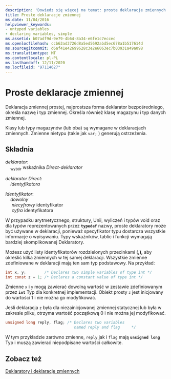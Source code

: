```yaml
---
description: 'Dowiedz się więcej na temat: proste deklaracje zmiennych'
title: Proste deklaracje zmiennej
ms.date: 11/04/2016
helpviewer_keywords:
- untyped variables
- declaring variables, simple
ms.assetid: b07adf9d-9e79-4b64-8a34-e6fe1c7eccec
ms.openlocfilehash: ccb63ad3726d8a5ed5692abd5ec678a1b517614d
ms.sourcegitcommit: d6af41e42699628c3e2e6063ec7b03931a49a098
ms.translationtype: MT
ms.contentlocale: pl-PL
ms.lasthandoff: 12/11/2020
ms.locfileid: "97114627"
---
```

# <a name="simple-variable-declarations"></a>Proste deklaracje zmiennej

Deklaracja zmiennej prostej, najprostsza forma deklarator bezpośredniego, określa nazwę i typ zmiennej. Określa również klasę magazynu i typ danych zmiennej.

Klasy lub typy magazynów (lub oba) są wymagane w deklaracjach zmiennych. Zmienne nietypu (takie jak `var;` ) generują ostrzeżenia.

## <a name="syntax"></a>Składnia

*deklarator*:<br/>
&nbsp;&nbsp;&nbsp;&nbsp;<sub>wybór</sub> wskaźnika *Direct-deklarator*

*deklarator Direct*:<br/>
&nbsp;&nbsp;&nbsp;&nbsp;*identyfikatora*

*Identyfikator*:<br/>
&nbsp;&nbsp;&nbsp;&nbsp;*dowolny*<br/>
&nbsp;&nbsp;&nbsp;&nbsp; *niecyfrowy* identyfikator<br/>
&nbsp;&nbsp;&nbsp;&nbsp; *cyfra* identyfikatora

W przypadku arytmetycznego, struktury, Unii, wyliczeń i typów void oraz dla typów reprezentowanych przez **`typedef`** nazwy, proste deklaratory może być używane w deklaracji, ponieważ specyfikator typu dostarcza wszystkie informacje o wpisywaniu. Typy wskaźników, tablic i funkcji wymagają bardziej skomplikowanej Deklaratory.

Możesz użyć listy identyfikatorów rozdzielonych przecinkami (**,),** aby określić kilka zmiennych w tej samej deklaracji. Wszystkie zmienne zdefiniowane w deklaracji mają ten sam typ podstawowy. Na przykład:

```C
int x, y;        /* Declares two simple variables of type int */
int const z = 1; /* Declares a constant value of type int */
```

Zmienne `x` i `y` mogą zawierać dowolną wartość w zestawie zdefiniowanym przez **`int`** Typ dla konkretnej implementacji. Obiekt prosty `z` jest inicjowany do wartości 1 i nie można go modyfikować.

Jeśli deklaracja `z` była dla niezainicjowanej zmiennej statycznej lub była w zakresie pliku, otrzyma wartość początkową 0 i nie można jej modyfikować.

```C
unsigned long reply, flag; /* Declares two variables
                              named reply and flag     */
```

W tym przykładzie zarówno zmienne, `reply` jak i `flag` mają **`unsigned long`** Typ i muszą zawierać niepodpisane wartości całkowite.

## <a name="see-also"></a>Zobacz też

[Deklaratory i deklaracje zmiennych](../c-language/declarators-and-variable-declarations.md)
